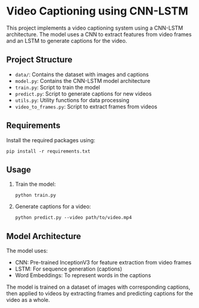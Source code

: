 # Video Captioning using CNN-LSTM

This project implements a video captioning system using a CNN-LSTM architecture. The model uses a CNN to extract features from video frames and an LSTM to generate captions for the video.

## Project Structure

- `data/`: Contains the dataset with images and captions
- `model.py`: Contains the CNN-LSTM model architecture
- `train.py`: Script to train the model
- `predict.py`: Script to generate captions for new videos
- `utils.py`: Utility functions for data processing
- `video_to_frames.py`: Script to extract frames from videos

## Requirements

Install the required packages using:

```
pip install -r requirements.txt
```

## Usage

1. Train the model:
   ```
   python train.py
   ```

2. Generate captions for a video:
   ```
   python predict.py --video path/to/video.mp4
   ```

## Model Architecture

The model uses:
- CNN: Pre-trained InceptionV3 for feature extraction from video frames
- LSTM: For sequence generation (captions)
- Word Embeddings: To represent words in the captions

The model is trained on a dataset of images with corresponding captions, then applied to videos by extracting frames and predicting captions for the video as a whole. 